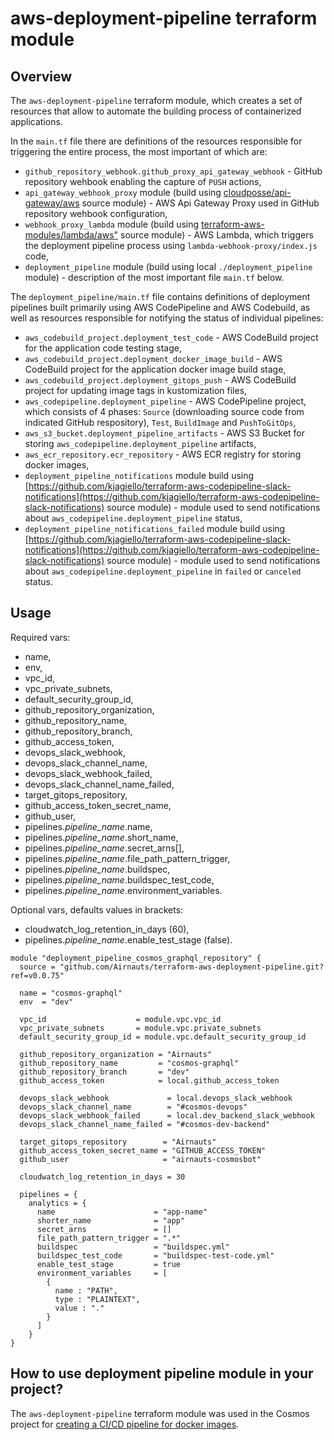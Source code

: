 # aws-deployment-pipeline terraform module

## Overview

The `aws-deployment-pipeline` terraform module, which creates a set of resources that allow to automate the building process of containerized applications.

In the `main.tf` file there are definitions of the resources responsible for triggering the entire process, the most important of which are:
- `github_repository_webhook.github_proxy_api_gateway_webhook` - GitHub repository wehbook enabling the capture of `PUSH` actions,
- `api_gateway_webhook_proxy` module (build using [cloudposse/api-gateway/aws](https://github.com/cloudposse/terraform-aws-api-gateway) source module) - AWS Api Gateway Proxy used in GitHub repository wehbook configuration,
- `webhook_proxy_lambda` module (build using [terraform-aws-modules/lambda/aws"](https://registry.terraform.io/modules/terraform-aws-modules/lambda/aws/latest) source module) - AWS Lambda, which triggers the deployment pipeline process using `lambda-webhook-proxy/index.js` code,
- `deployment_pipeline` module (build using local `./deployment_pipeline` module) - description of the most important file `main.tf` below.

The `deployment_pipeline/main.tf` file contains definitions of deployment pipelines built primarily using AWS CodePipeline and AWS Codebuild, as well as resources responsible for notifying the status of individual pipelines:
- `aws_codebuild_project.deployment_test_code` - AWS CodeBuild project for the application code testing stage,
- `aws_codebuild_project.deployment_docker_image_build` - AWS CodeBuild project for the application docker image build stage,
- `aws_codebuild_project.deployment_gitops_push` - AWS CodeBuild project for updating image tags in kustomization files,
- `aws_codepipeline.deployment_pipeline` - AWS CodePipeline project, which consists of 4 phases: `Source` (downloading source code from indicated GitHub respository), `Test`, `BuildImage` and `PushToGitOps`,
- `aws_s3_bucket.deployment_pipeline_artifacts` - AWS S3 Bucket for storing `aws_codepipeline.deployment_pipeline` artifacts,
- `aws_ecr_repository.ecr_repository` - AWS ECR registry for storing docker images,
- `deployment_pipeline_notifications` module build using [https://github.com/kjagiello/terraform-aws-codepipeline-slack-notifications](https://github.com/kjagiello/terraform-aws-codepipeline-slack-notifications) source module) - module used to send notifications about `aws_codepipeline.deployment_pipeline` status,
- `deployment_pipeline_notifications_failed` module build using [https://github.com/kjagiello/terraform-aws-codepipeline-slack-notifications](https://github.com/kjagiello/terraform-aws-codepipeline-slack-notifications) source module) - module used to send notifications about `aws_codepipeline.deployment_pipeline` in `failed` or `canceled` status.

## Usage

Required vars:
- name,
- env,
- vpc_id,
- vpc_private_subnets,
- default_security_group_id,
- github_repository_organization,
- github_repository_name,
- github_repository_branch,
- github_access_token,
- devops_slack_webhook,
- devops_slack_channel_name,
- devops_slack_webhook_failed,
- devops_slack_channel_name_failed,
- target_gitops_repository,
- github_access_token_secret_name,
- github_user,
- pipelines.*pipeline_name*.name,
- pipelines.*pipeline_name*.short_name,
- pipelines.*pipeline_name*.secret_arns[],
- pipelines.*pipeline_name*.file_path_pattern_trigger,
- pipelines.*pipeline_name*.buildspec,
- pipelines.*pipeline_name*.buildspec_test_code,
- pipelines.*pipeline_name*.environment_variables.

Optional vars, defaults values in brackets:
- cloudwatch_log_retention_in_days (60),
- pipelines.*pipeline_name*.enable_test_stage (false).

```hcl
module "deployment_pipeline_cosmos_graphql_repository" {
  source = "github.com/Airnauts/terraform-aws-deployment-pipeline.git?ref=v0.0.75"

  name = "cosmos-graphql"
  env  = "dev"

  vpc_id                    = module.vpc.vpc_id
  vpc_private_subnets       = module.vpc.private_subnets
  default_security_group_id = module.vpc.default_security_group_id

  github_repository_organization = "Airnauts"
  github_repository_name         = "cosmos-graphql"
  github_repository_branch       = "dev"
  github_access_token            = local.github_access_token

  devops_slack_webhook             = local.devops_slack_webhook
  devops_slack_channel_name        = "#cosmos-devops"
  devops_slack_webhook_failed      = local.dev_backend_slack_webhook
  devops_slack_channel_name_failed = "#cosmos-dev-backend"

  target_gitops_repository        = "Airnauts"
  github_access_token_secret_name = "GITHUB_ACCESS_TOKEN"
  github_user                     = "airnauts-cosmosbot"

  cloudwatch_log_retention_in_days = 30

  pipelines = {
    analytics = {
      name                      = "app-name"
      shorter_name              = "app"
      secret_arns               = []
      file_path_pattern_trigger = ".*"
      buildspec                 = "buildspec.yml"
      buildspec_test_code       = "buildspec-test-code.yml"
      enable_test_stage         = true
      environment_variables     = [
        {
          name : "PATH",
          type : "PLAINTEXT",
          value : "."
        }
      ]
    }
}
```

## How to use deployment pipeline module in your project?

The `aws-deployment-pipeline` terraform module was used in the Cosmos project for [creating a CI/CD pipeline for docker images](https://airnauts.atlassian.net/wiki/spaces/COS/pages/232325131/Adding+a+new+service#1.--AWS---Creating-a-CI%2FCD-pipeline-for-docker-images).
